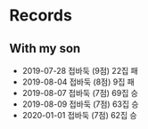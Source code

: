 # Records

## With my son
* 2019-07-28 접바둑 (9점) 22집 패
* 2019-08-04 접바둑 (8점) 9집 패
* 2019-08-07 접바둑 (7점) 69집 승
* 2019-08-09 접바둑 (7점) 63집 승
* 2020-01-01 접바둑 (7점) 62집 승
